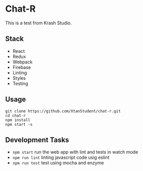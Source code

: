 Chat-R
=====================

This is a test from Krash Studio.

## Stack

- React
- Redux
- Webpack    
- Firebase
- Linting
- Styles
- Testing

## Usage

```
git clone https://github.com/XtanStudent/chat-r.git
cd chat-r
npm install
npm start -s
```

## Development Tasks

- `npm start` run the web app with lint and tests in watch mode
- `npm run lint` linting javascript code usig eslint
- `npm run test` test using mocha and enzyme
